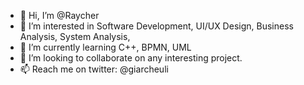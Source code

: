 - 👋 Hi, I’m @Raycher
- 👀 I’m interested in Software Development, UI/UX Design, Business Analysis, System Analysis, 
- 🌱 I’m currently learning C++, BPMN, UML
- 💞️ I’m looking to collaborate on any interesting project.
- 📫 Reach me on twitter: @giarcheuli
